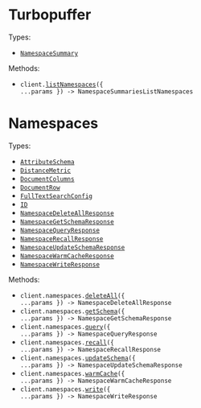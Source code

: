 # Turbopuffer

Types:

- <code><a href="./src/resources/top-level.ts">NamespaceSummary</a></code>

Methods:

- <code title="get /v1/namespaces">client.<a href="./src/index.ts">listNamespaces</a>({ ...params }) -> NamespaceSummariesListNamespaces</code>

# Namespaces

Types:

- <code><a href="./src/resources/namespaces.ts">AttributeSchema</a></code>
- <code><a href="./src/resources/namespaces.ts">DistanceMetric</a></code>
- <code><a href="./src/resources/namespaces.ts">DocumentColumns</a></code>
- <code><a href="./src/resources/namespaces.ts">DocumentRow</a></code>
- <code><a href="./src/resources/namespaces.ts">FullTextSearchConfig</a></code>
- <code><a href="./src/resources/namespaces.ts">ID</a></code>
- <code><a href="./src/resources/namespaces.ts">NamespaceDeleteAllResponse</a></code>
- <code><a href="./src/resources/namespaces.ts">NamespaceGetSchemaResponse</a></code>
- <code><a href="./src/resources/namespaces.ts">NamespaceQueryResponse</a></code>
- <code><a href="./src/resources/namespaces.ts">NamespaceRecallResponse</a></code>
- <code><a href="./src/resources/namespaces.ts">NamespaceUpdateSchemaResponse</a></code>
- <code><a href="./src/resources/namespaces.ts">NamespaceWarmCacheResponse</a></code>
- <code><a href="./src/resources/namespaces.ts">NamespaceWriteResponse</a></code>

Methods:

- <code title="delete /v2/namespaces/{namespace}">client.namespaces.<a href="./src/resources/namespaces.ts">deleteAll</a>({ ...params }) -> NamespaceDeleteAllResponse</code>
- <code title="get /v1/namespaces/{namespace}/schema">client.namespaces.<a href="./src/resources/namespaces.ts">getSchema</a>({ ...params }) -> NamespaceGetSchemaResponse</code>
- <code title="post /v2/namespaces/{namespace}/query">client.namespaces.<a href="./src/resources/namespaces.ts">query</a>({ ...params }) -> NamespaceQueryResponse</code>
- <code title="get /v1/namespaces/{namespace}/_debug/recall">client.namespaces.<a href="./src/resources/namespaces.ts">recall</a>({ ...params }) -> NamespaceRecallResponse</code>
- <code title="post /v1/namespaces/{namespace}/schema">client.namespaces.<a href="./src/resources/namespaces.ts">updateSchema</a>({ ...params }) -> NamespaceUpdateSchemaResponse</code>
- <code title="get /v1/namespaces/{namespace}/hint_cache_warm">client.namespaces.<a href="./src/resources/namespaces.ts">warmCache</a>({ ...params }) -> NamespaceWarmCacheResponse</code>
- <code title="post /v2/namespaces/{namespace}">client.namespaces.<a href="./src/resources/namespaces.ts">write</a>({ ...params }) -> NamespaceWriteResponse</code>
